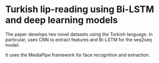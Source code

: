 # Turkish lip-reading using Bi-LSTM and deep learning models

The paper develops two novel datasets using the Turkish language. In particular, uses CNN to extract features and Bi-LSTM for the seq2seq model.

It uses the MediaPipe framework for face recognition and extraction.